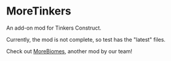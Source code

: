 # MoreTinkers
An add-on mod for Tinkers Construct.

Currently, the mod is not complete, so test has the "latest" files.

Check out [MoreBiomes](https://github.com/thatging3rkid/MoreBiomes), another mod by our team!
